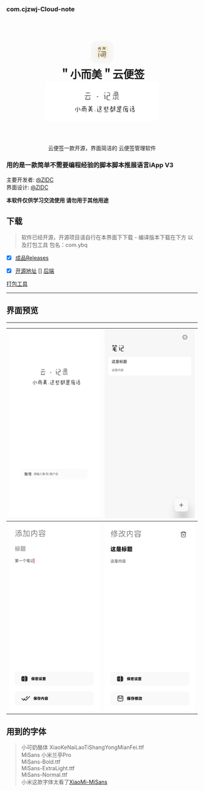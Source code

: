 ### com.cjzwj-Cloud-note


  
<h1 align="center">
  <br>
    <img src="https://raw.githubusercontent.com/ZIDC/com.cjzwj-Cloud-note/main/预览/7389C2D4-58CD-41CD-AD9E-84122E12925E.png" width="60"/>
  <br>
＂小而美＂云便签
<br>
 
<img src="https://raw.githubusercontent.com/ZIDC/com.cjzwj-Cloud-note/main/预览/7E09BFA6-DF80-45FE-9828-338F10109003.jpeg" width="300"/>
  <br>

  <br>
</h1>
<p align="center">云便签一款开源，界面简洁的 云便签管理软件<br>  



<p align="center">
</p>
  
  ### 用的是一款简单不需要编程经验的脚本脚本推展语言iApp V3   

  
  

主要开发者: [@ZIDC](https://github.com/ZIDC)
<br>
界面设计: [@ZIDC](https://github.com/ZIDC)

**本软件仅供学习交流使用  请勿用于其他用途**


## 下载

> 软件已经开源，开源项目请自行在本界面下下载 - 编译版本下载在下方 以及打包工具 包名：com.ybq
  

- [x] [成品Releases](https://github.com/ZIDC/com.cjzwj-Cloud-note/releases)

- [x] [开源地址](https://github.com/ZIDC/com.cjzwj-Cloud-note/tree/com.ybj4.0-Cloudnote)
[] [后端](https://github.com/ZIDC/com.cjzwj-Cloud-note/raw/Preview/%E9%A2%84%E8%A7%88/moranht-master.zip)



[打包工具](https://github.com/ZIDC/com.cjzwj-Cloud-note/releases/download/4.0/szd.apk)

 

 ---- 


## 界面预览
 ---- 

| ![](https://raw.githubusercontent.com/ZIDC/com.cjzwj-Cloud-note/main/预览/DE54CB9D-3ECD-484C-B8C7-5F31F78748E4.jpeg) | ![](https://raw.githubusercontent.com/ZIDC/com.cjzwj-Cloud-note/main/预览/30D30B98-5742-4B77-BBF0-D6938C3D1730.jpeg) |
| ---- | ---- |
| ![](https://raw.githubusercontent.com/ZIDC/com.cjzwj-Cloud-note/main/预览/DEE298A2-FB19-4F3D-AD31-E76E68CA9A04.jpeg) | ![](https://raw.githubusercontent.com/ZIDC/com.cjzwj-Cloud-note/main/预览/2189110A-88E0-40C7-BDC3-8F716E8847EF.jpeg) |

> 
## 用到的字体
  
> 小可奶酪体 XiaoKeNaiLaoTiShangYongMianFei.ttf  
> MiSans  小米兰亭Pro    
MiSans-Bold.ttf  
MiSans-ExtraLight.ttf  
MiSans-Normal.ttf  
小米这款字体太看了[XiaoMi-MiSans](https://cdn.cnbj1.fds.api.mi-img.com/vipmlmodel/font/MiSans/MiSans.zip)
